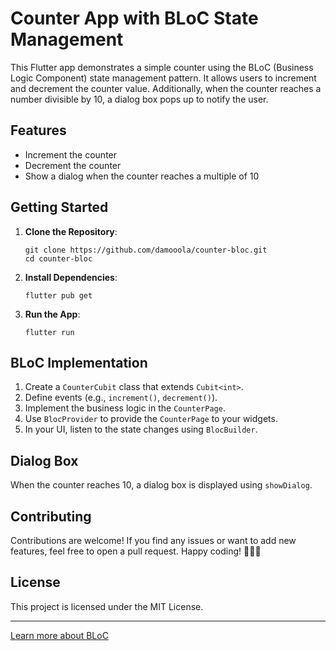 # Counter App with BLoC State Management

This Flutter app demonstrates a simple counter using the BLoC (Business Logic Component) state management pattern. It allows users to increment and decrement the counter value. Additionally, when the counter reaches a number divisible by 10, a dialog box pops up to notify the user.

## Features

- Increment the counter
- Decrement the counter
- Show a dialog when the counter reaches a multiple of 10

## Getting Started

1. **Clone the Repository**:

   ```
   git clone https://github.com/damooola/counter-bloc.git
   cd counter-bloc
   ```

2. **Install Dependencies**:

   ```
   flutter pub get
   ```

3. **Run the App**:

   ```
   flutter run
   ```

## BLoC Implementation

1. Create a `CounterCubit` class that extends `Cubit<int>`.
2. Define events (e.g., `increment()`, `decrement()`).
3. Implement the business logic in the `CounterPage`.
4. Use `BlocProvider` to provide the `CounterPage` to your widgets.
5. In your UI, listen to the state changes using `BlocBuilder`.

## Dialog Box

When the counter reaches 10, a dialog box is displayed using `showDialog`.

## Contributing

Contributions are welcome! If you find any issues or want to add new features, feel free to open a pull request. Happy coding! 🚀👩‍💻

## License

This project is licensed under the MIT License.

---

[Learn more about BLoC](https://bloclibrary.dev/)

